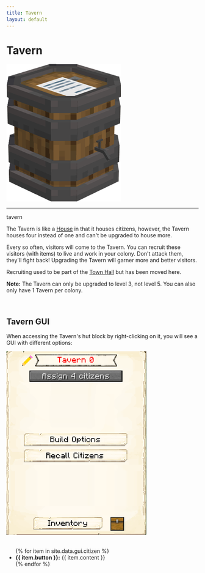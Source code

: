 ```yaml
---
title: Tavern
layout: default
---
```

# Tavern

<div class="infobox box text-center">
    <img src="../../assets/images/buildings/tavern.png" alt="Tavern" />
    <hr />
    <recipe>tavern</recipe>
</div>

The Tavern is like a [House](../../source/buildings/house) in that it houses citizens, however, the Tavern houses four instead of one and can't be upgraded to house more.

Every so often, visitors will come to the Tavern. You can recruit these visitors (with items) to live and work in your colony. Don't attack them, they'll fight back!
Upgrading the Tavern will garner more and better visitors.

Recruiting used to be part of the [Town Hall](../../source/workers/chickenfarmer) but has been moved here.

<strong>Note:</strong> The Tavern can only be upgraded to level 3, not level 5. You can also only have 1 Tavern per colony.

<br>

## Tavern GUI

When accessing the Tavern's hut block by right-clicking on it, you will see a GUI with different options:

<div class="row">
  <div class="col-sm-12 col-md">
    <img src="../../assets/images/gui/taverngui.png" class="img-fluid mx-auto" alt="Tavern Hut GUI">
  </div>
  <div class="col-sm-12 col-md">
    <br>
    <ul>
      {% for item in site.data.gui.citizen %}
        <li><strong>{{ item.button }}:</strong> {{ item.content }}</li>
      {% endfor %}
    </ul>
  </div>
</div>  
  
